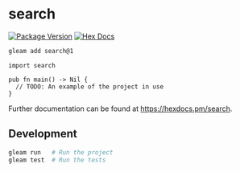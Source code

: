 # search

[![Package Version](https://img.shields.io/hexpm/v/search)](https://hex.pm/packages/search)
[![Hex Docs](https://img.shields.io/badge/hex-docs-ffaff3)](https://hexdocs.pm/search/)

```sh
gleam add search@1
```
```gleam
import search

pub fn main() -> Nil {
  // TODO: An example of the project in use
}
```

Further documentation can be found at <https://hexdocs.pm/search>.

## Development

```sh
gleam run   # Run the project
gleam test  # Run the tests
```
